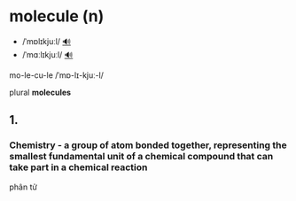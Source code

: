 # molecule (n)

- /ˈmɒlɪkjuːl/ [🔊](https://www.oxfordlearnersdictionaries.com/media/english/uk_pron/m/mol/molec/molecule__gb_1.mp3)
- /ˈmɑːlɪkjuːl/ [🔊](https://www.oxfordlearnersdictionaries.com/media/english/us_pron/m/mol/molec/molecule__us_1.mp3)

mo-le-cu-le /ˈmɒ-lɪ-kjuː-l/

plural **molecules**

## 1.

### Chemistry - a group of atom bonded together, representing the smallest fundamental unit of a chemical compound that can take part in a chemical reaction

phân tử